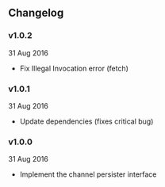 ## Changelog

### v1.0.2
31 Aug 2016

* Fix Illegal Invocation error (fetch)

### v1.0.1
31 Aug 2016

* Update dependencies (fixes critical bug)

### v1.0.0
31 Aug 2016

* Implement the channel persister interface
